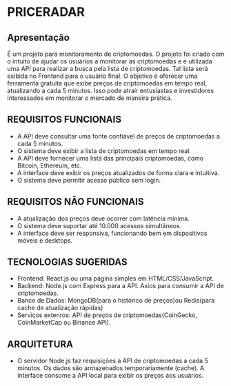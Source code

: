 # PRICERADAR
## Apresentação
É um projeto para monitoramento de criptomoedas.
O projeto foi criado com o intuito de ajudar os usuários a monitorar as criptomoedas e é utilizada uma API para realizar a busca pela lista de criptomoedas. Tal lista será exibida no Frontend para o usuário final.
O objetivo é oferecer uma ferramenta gratuita que exibe preços de criptomoedas em tempo real, atualizando a cada 5 minutos. Isso pode atrair entusiastas e investidores interessados em monitorar o mercado de maneira prática.

## 

## REQUISITOS FUNCIONAIS 
- A API deve consultar uma fonte confiável de preços de criptomoedas a cada 5 minutos.
- O sistema deve exibir a lista de criptomoedas em tempo real.
- A API deve fornecer uma lista das principais criptomoedas, como Bitcoin, Ethereum, etc.
- A interface deve exibir os preços atualizados de forma clara e intuitiva.
- O sistema deve permitir acesso público sem login.

## REQUISITOS NÃO FUNCIONAIS
- A atualização dos preços deve ocorrer com latência mínima.
- O sistema deve suportar até 10.000 acessos simultâneos.
- A interface deve ser responsiva, funcionando bem em dispositivos móveis e desktops.



## TECNOLOGIAS SUGERIDAS
- Frontend: React.js ou uma página simples em HTML/CSS/JavaScript.
- Backend: Node.js com Express para a API. Axios para consumir a API de criptomoedas.
- Banco de Dados: MongoDB(para o histórico de preços)ou Redis(para cache de atualização rápidas)
- Serviços extenros: API de preços de criptomoedas(CoinGecko, CoinMarketCap ou Binance API).

## ARQUITETURA
- O servidor Node.js faz requisições à API de criptomoedas a cada 5 minutos. Os dados são armazenados temporariamente (cache). A interface consome a API local para exibir os preços aos usuários.